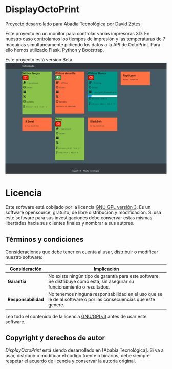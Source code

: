 # DisplayOctoPrint
Proyecto desarrollado para Abadía Tecnológica por David Zotes

Este proyecto en un monitor para controlar varias impresoras 3D. En nuestro caso controlamos los tiempos de impresión y las temperaturas de 7 maquinas simultaneamente pidiendo los datos a la API de OctoPrint.
Para ello hemos utilizado Flask, Python y Bootstrap.

Este proyecto está version Beta.
![alt text](https://github.com/AbadiaTecnologica/DisplayOctoAbadia/blob/master/Monitor.PNG)



# Licencia 

Este software está cobijado por la licencia [GNU GPL versión 3](http://www.gnu.org/licenses/gpl-3.0.html). Es un software opensource, gratuito, de libre distribución y modificación. Si usa este software para sus investigaciones debe conservar estas mismas libertades hacia sus clientes finales y nombrar a sus autores.


## Términos y condiciones

Consideraciones que debe tener en cuenta al usar, distribuir o modificar nuestro software:

Consideración | Implicación
------------- | -----------
**Garantía** | No existe ningún tipo de garantía para este software. Se distribuye como está, sin asegurar su funcionamiento o resultados.
**Responsabilidad** | No tenemos ninguna responsabilidad en el uso que se le de al software o por las consecuencias que este genere.

Lea todo el contenido de la licencia [GNU/GPLv3](http://www.gnu.org/licenses/gpl-3.0.html) antes de usar este software.

## Copyright y derechos de autor

_DisplayOctoPrint_ está siendo desarrollado en [Ababía Tecnológica]. Si va a usar, distribuir o modificar el código fuente o binarios, debe siempre respetar el acuerdo de licencia y conservar la autoría original.

